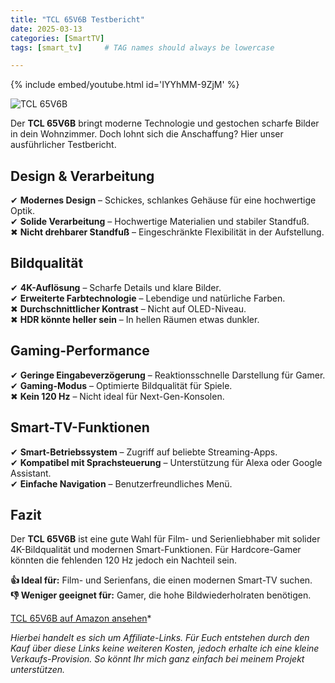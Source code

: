 ```yaml
---
title: "TCL 65V6B Testbericht"
date: 2025-03-13
categories: [SmartTV]
tags: [smart_tv]     # TAG names should always be lowercase

---
```




{% include embed/youtube.html id='IYYhMM-9ZjM' %}


![TCL 65V6B](https://m.media-amazon.com/images/I/81L5qOZWpiL._AC_SL1500_.jpg)

Der **TCL 65V6B** bringt moderne Technologie und gestochen scharfe Bilder in dein Wohnzimmer. Doch lohnt sich die Anschaffung? Hier unser ausführlicher Testbericht.

## Design & Verarbeitung

✔ **Modernes Design** – Schickes, schlankes Gehäuse für eine hochwertige Optik.  
✔ **Solide Verarbeitung** – Hochwertige Materialien und stabiler Standfuß.  
✖ **Nicht drehbarer Standfuß** – Eingeschränkte Flexibilität in der Aufstellung.

## Bildqualität

✔ **4K-Auflösung** – Scharfe Details und klare Bilder.  
✔ **Erweiterte Farbtechnologie** – Lebendige und natürliche Farben.  
✖ **Durchschnittlicher Kontrast** – Nicht auf OLED-Niveau.  
✖ **HDR könnte heller sein** – In hellen Räumen etwas dunkler.

## Gaming-Performance

✔ **Geringe Eingabeverzögerung** – Reaktionsschnelle Darstellung für Gamer.  
✔ **Gaming-Modus** – Optimierte Bildqualität für Spiele.  
✖ **Kein 120 Hz** – Nicht ideal für Next-Gen-Konsolen.

## Smart-TV-Funktionen

✔ **Smart-Betriebssystem** – Zugriff auf beliebte Streaming-Apps.  
✔ **Kompatibel mit Sprachsteuerung** – Unterstützung für Alexa oder Google Assistant.  
✔ **Einfache Navigation** – Benutzerfreundliches Menü.  

## Fazit

Der **TCL 65V6B** ist eine gute Wahl für Film- und Serienliebhaber mit solider 4K-Bildqualität und modernen Smart-Funktionen. Für Hardcore-Gamer könnten die fehlenden 120 Hz jedoch ein Nachteil sein.

**👍 Ideal für:** Film- und Serienfans, die einen modernen Smart-TV suchen.  
**👎 Weniger geeignet für:** Gamer, die hohe Bildwiederholraten benötigen.

[TCL 65V6B auf Amazon ansehen](https://amzn.to/422FCEz)*

*Hierbei handelt es sich um Affiliate-Links. Für Euch entstehen durch den Kauf über diese Links keine weiteren Kosten, jedoch erhalte ich eine kleine Verkaufs-Provision. So könnt Ihr mich ganz einfach bei meinem Projekt unterstützen.*
